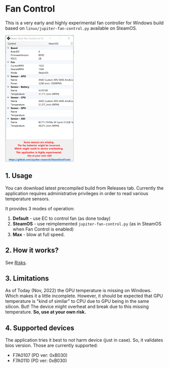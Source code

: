 # Fan Control

This is a very early and highly experimental fan controller for Windows build based
on `linux/jupiter-fan-control.py` available on SteamOS.

<img src="images/fan_control.png" height="400"/>

## 1. Usage

You can download latest precompiled build from Releases tab. Currently the application requires
administrative privileges in order to read various temperature sensors.

It provides 3 modes of operation:

1. **Default** - use EC to control fan (as done today)
1. **SteamOS** - use reimplemented `jupiter-fan-control.py` (as in SteamOS when Fan Control is enabled)
1. **Max** - blow at full speed.

## 2. How it works?

See [Risks](#4-risks).

## 3. Limitations

As of Today (Nov, 2022) the GPU temperature is missing on Windows. Which makes it a little incomplete.
However, it should be expected that GPU temperature is "kind of similar" to CPU due to GPU being in the same
silicon. But! The device might overheat and break due to this missing temperature. **So, use at your own risk.**

## 4. Supported devices

The application tries it best to not harm device (just in case). So, it validates bios version.
Those are currently supported:

- F7A0107 (PD ver: 0xB030)
- F7A0110 (PD ver: 0xB030)
